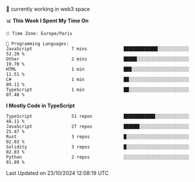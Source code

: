 🔭 currently working in web3 space

<!--START_SECTION:waka-->
📊 **This Week I Spent My Time On** 

```text
🕑︎ Time Zone: Europe/Paris

💬 Programming Languages: 
JavaScript               7 mins              █████████████░░░░░░░░░░░░   52.20 % 
Other                    2 mins              █████░░░░░░░░░░░░░░░░░░░░   19.70 % 
HTML                     1 min               ███░░░░░░░░░░░░░░░░░░░░░░   11.51 % 
C#                       1 min               ██░░░░░░░░░░░░░░░░░░░░░░░   09.11 % 
TypeScript               1 min               ██░░░░░░░░░░░░░░░░░░░░░░░   07.48 % 
```

**I Mostly Code in TypeScript** 

```text
TypeScript               51 repos            ████████████░░░░░░░░░░░░░   48.11 % 
JavaScript               27 repos            ██████░░░░░░░░░░░░░░░░░░░   25.47 % 
Rust                     3 repos             █░░░░░░░░░░░░░░░░░░░░░░░░   02.83 % 
Solidity                 3 repos             █░░░░░░░░░░░░░░░░░░░░░░░░   02.83 % 
Python                   2 repos             ░░░░░░░░░░░░░░░░░░░░░░░░░   01.89 % 
```




 Last Updated on 23/10/2024 12:08:19 UTC
<!--END_SECTION:waka-->
